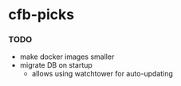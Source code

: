 # cfb-picks

### TODO

- make docker images smaller
- migrate DB on startup
    - allows using watchtower for auto-updating
